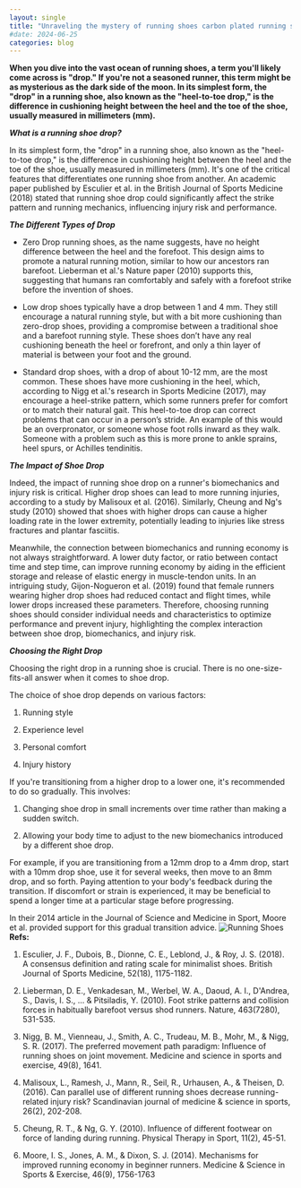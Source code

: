 ```yaml
---
layout: single
title: "Unraveling the mystery of running shoes carbon plated running shoes part II"
#date: 2024-06-25
categories: blog
---
```


**When you dive into the vast ocean of running shoes, a term you'll likely come across is "drop." If you're not a seasoned runner, this term might be as mysterious as the dark side of the moon. In its simplest form, the "drop" in a running shoe, also known as the "heel-to-toe drop," is the difference in cushioning height between the heel and the toe of the shoe, usually measured in millimeters (mm).**


***What is a running shoe drop?***

In its simplest form, the "drop" in a running shoe, also known as the "heel-to-toe drop," is the difference in cushioning height between the heel and the toe of the shoe, usually measured in millimeters (mm). It's one of the critical features that differentiates one running shoe from another. An academic paper published by Esculier et al. in the British Journal of Sports Medicine (2018) stated that running shoe drop could significantly affect the strike pattern and running mechanics, influencing injury risk and performance.

***The Different Types of Drop***

* Zero Drop running shoes, as the name suggests, have no height difference between the heel and the forefoot. This design aims to promote a natural running motion, similar to how our ancestors ran barefoot. Lieberman et al.'s Nature paper (2010) supports this, suggesting that humans ran comfortably and safely with a forefoot strike before the invention of shoes.

* Low drop shoes typically have a drop between 1 and 4 mm. They still encourage a natural running style, but with a bit more cushioning than zero-drop shoes, providing a compromise between a traditional shoe and a barefoot running style. These shoes don’t have any real cushioning beneath the heel or forefront, and only a thin layer of material is between your foot and the ground.

* Standard drop shoes, with a drop of about 10-12 mm, are the most common. These shoes have more cushioning in the heel, which, according to Nigg et al.'s research in Sports Medicine (2017), may encourage a heel-strike pattern, which some runners prefer for comfort or to match their natural gait. This heel-to-toe drop can correct problems that can occur in a person’s stride. An example of this would be an overpronator, or someone whose foot rolls inward as they walk. Someone with a problem such as this is more prone to ankle sprains, heel spurs, or Achilles tendinitis.

***The Impact of Shoe Drop***

Indeed, the impact of running shoe drop on a runner's biomechanics and injury risk is critical. Higher drop shoes can lead to more running injuries, according to a study by Malisoux et al. (2016). Similarly, Cheung and Ng's study (2010) showed that shoes with higher drops can cause a higher loading rate in the lower extremity, potentially leading to injuries like stress fractures and plantar fasciitis.

Meanwhile, the connection between biomechanics and running economy is not always straightforward. A lower duty factor, or ratio between contact time and step time, can improve running economy by aiding in the efficient storage and release of elastic energy in muscle-tendon units. In an intriguing study, Gijon-Nogueron et al. (2019) found that female runners wearing higher drop shoes had reduced contact and flight times, while lower drops increased these parameters. Therefore, choosing running shoes should consider individual needs and characteristics to optimize performance and prevent injury, highlighting the complex interaction between shoe drop, biomechanics, and injury risk.

***Choosing the Right Drop***

Choosing the right drop in a running shoe is crucial. There is no one-size-fits-all answer when it comes to shoe drop.

The choice of shoe drop depends on various factors:

1. Running style

2. Experience level

3. Personal comfort

4. Injury history

If you're transitioning from a higher drop to a lower one, it's recommended to do so gradually. This involves:   

1. Changing shoe drop in small increments over time rather than making a sudden switch.

2. Allowing your body time to adjust to the new biomechanics introduced by a different shoe drop.

For example, if you are transitioning from a 12mm drop to a 4mm drop, start with a 10mm drop shoe, use it for several weeks, then move to an 8mm drop, and so forth. Paying attention to your body's feedback during the transition. If discomfort or strain is experienced, it may be beneficial to spend a longer time at a particular stage before progressing.

In their 2014 article in the Journal of Science and Medicine in Sport, Moore et al. provided support for this gradual transition advice.
![Running Shoes](https://www.barakgahtan.com/images/shoe-heel-drop.jpg)
**Refs:**

1. Esculier, J. F., Dubois, B., Dionne, C. E., Leblond, J., & Roy, J. S. (2018). A consensus definition and rating scale for minimalist shoes. British Journal of Sports Medicine, 52(18), 1175-1182.

2. Lieberman, D. E., Venkadesan, M., Werbel, W. A., Daoud, A. I., D'Andrea, S., Davis, I. S., ... & Pitsiladis, Y. (2010). Foot strike patterns and collision forces in habitually barefoot versus shod runners. Nature, 463(7280), 531-535.

3. Nigg, B. M., Vienneau, J., Smith, A. C., Trudeau, M. B., Mohr, M., & Nigg, S. R. (2017). The preferred movement path paradigm: Influence of running shoes on joint movement. Medicine and science in sports and exercise, 49(8), 1641.

4. Malisoux, L., Ramesh, J., Mann, R., Seil, R., Urhausen, A., & Theisen, D. (2016). Can parallel use of different running shoes decrease running-related injury risk? Scandinavian journal of medicine & science in sports, 26(2), 202-208.

5. Cheung, R. T., & Ng, G. Y. (2010). Influence of different footwear on force of landing during running. Physical Therapy in Sport, 11(2), 45-51.

6. Moore, I. S., Jones, A. M., & Dixon, S. J. (2014). Mechanisms for improved running economy in beginner runners. Medicine & Science in Sports & Exercise, 46(9), 1756-1763